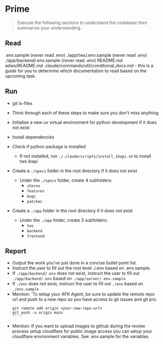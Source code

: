 # Prime
> Execute the following sections to understand the codebase then summarize your understanding.

## Read
.env.sample (never read .env)
./app/tws/.env.sample (never read .env)
./app/backend/.env.sample (never read .env)
README.md
adws/README.md
.claude/commands/util/conditional_docs.md - this is a guide for you to determine which documentation to read based on the upcoming task.

## Run
- git ls-files
- Think through each of these steps to make sure you don't miss anything
- Initialize a new uv virtual environment for python development if it does not exist
- Install dependencies
- Check if python package is installed
  - If not installed, run `./.claude/scripts/install_ibapi.sh` to install tws ibapi
- Create a `./specs` folder in the root directory if it does not exist
  - Under the `./specs` folder, create 4 subfolders:
    - `chores`
    - `features`
    - `bugs`
    - `patches`

- Create a `./app` folder in the root directory if it does not exist
  - Under the `./app` folder, create 3 subfolders:
    - `tws`
    - `backend`
    - `frontend`


## Report
- Output the work you've just done in a concise bullet point list.
- Instruct the user to fill out the root level ./.env based on .env.sample. 
- If `./app/backend/.env` does not exist, instruct the user to fill out `./app/backend/.env` based on `./app/server/.env.sample`
- If `./env` does not exist, instruct the user to fill out `./env` based on `./env.sample`
- Mention: 'To setup your AFK Agent, be sure to update the remote repo url and push to a new repo so you have access to git issues and git prs:
  ```
  git remote add origin <your-new-repo-url>
  git push -u origin main
  ```'
- Mention: If you want to upload images to github during the review process setup cloudflare for public image access you can setup your cloudflare environment variables. See .env.sample for the variables.